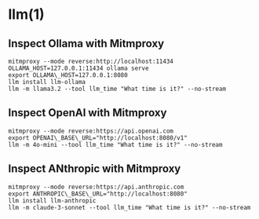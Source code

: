 # llm(1)

## Inspect Ollama with Mitmproxy

    mitmproxy --mode reverse:http://localhost:11434
    OLLAMA_HOST=127.0.0.1:11434 ollama serve
    export OLLAMA\_HOST=127.0.0.1:8080
    llm install llm-ollama
    llm -m llama3.2 --tool llm_time "What time is it?" --no-stream

## Inspect OpenAI with Mitmproxy

    mitmproxy --mode reverse:https://api.openai.com
    export OPENAI\_BASE\_URL="http://localhost:8080/v1"
    llm -m 4o-mini --tool llm_time "What time is it?" --no-stream

## Inspect ANthropic with Mitmproxy

    mitmproxy --mode reverse:https://api.anthropic.com
    export ANTHROPIC\_BASE\_URL="http://localhost:8080"
    llm install llm-anthropic
    llm -m claude-3-sonnet --tool llm_time "What time is it?" --no-stream

